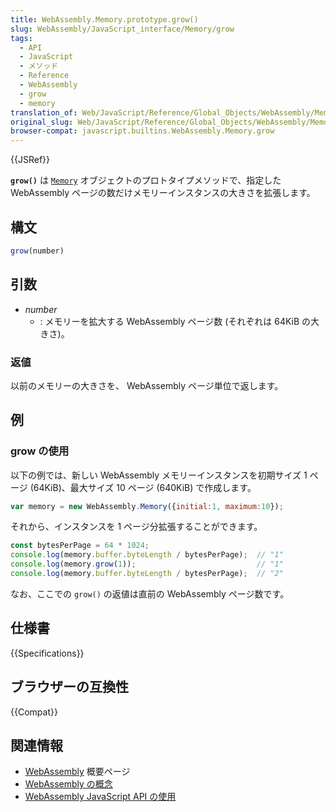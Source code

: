 ```yaml
---
title: WebAssembly.Memory.prototype.grow()
slug: WebAssembly/JavaScript_interface/Memory/grow
tags:
  - API
  - JavaScript
  - メソッド
  - Reference
  - WebAssembly
  - grow
  - memory
translation_of: Web/JavaScript/Reference/Global_Objects/WebAssembly/Memory/grow
original_slug: Web/JavaScript/Reference/Global_Objects/WebAssembly/Memory/grow
browser-compat: javascript.builtins.WebAssembly.Memory.grow
---
```


{{JSRef}}

**`grow()`** は [`Memory`](/en-US/docs/Web/JavaScript/Reference/Global_Objects/WebAssembly/Memory) オブジェクトのプロトタイプメソッドで、指定した WebAssembly ページの数だけメモリーインスタンスの大きさを拡張します。

## 構文

```js
grow(number)
```

## 引数

- _number_
  - : メモリーを拡大する WebAssembly ページ数 (それぞれは 64KiB の大きさ)。

### 返値

以前のメモリーの大きさを、 WebAssembly ページ単位で返します。

## 例

### grow の使用

以下の例では、新しい WebAssembly メモリーインスタンスを初期サイズ 1 ページ (64KiB)、最大サイズ 10 ページ (640KiB) で作成します。

```js
var memory = new WebAssembly.Memory({initial:1, maximum:10});
```

それから、インスタンスを 1 ページ分拡張することができます。

```js
const bytesPerPage = 64 * 1024;
console.log(memory.buffer.byteLength / bytesPerPage);  // "1"
console.log(memory.grow(1));                           // "1"
console.log(memory.buffer.byteLength / bytesPerPage);  // "2"
```

なお、ここでの `grow()` の返値は直前の WebAssembly ページ数です。

## 仕様書

{{Specifications}}

## ブラウザーの互換性

{{Compat}}

## 関連情報

- [WebAssembly](/ja/docs/WebAssembly) 概要ページ
- [WebAssembly の概念](/ja/docs/WebAssembly/Concepts)
- [WebAssembly JavaScript API の使用](/ja/docs/WebAssembly/Using_the_JavaScript_API)
